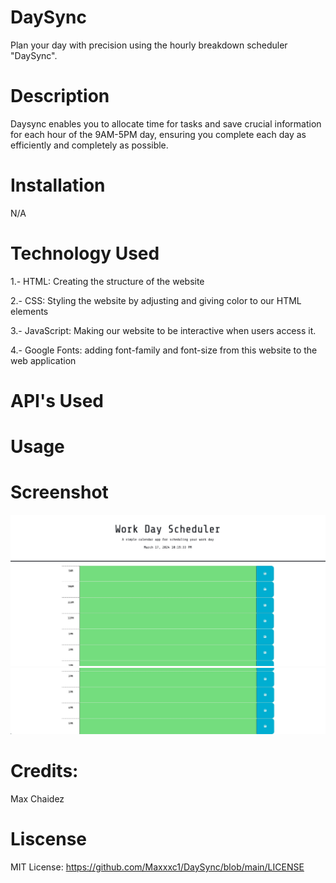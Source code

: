 # DaySync

Plan your day with precision using the hourly breakdown scheduler "DaySync".

# Description

Daysync enables you to allocate time for tasks and save crucial information for each hour of the 9AM-5PM day, ensuring you complete each day as efficiently and completely as possible.

# Installation

N/A

# Technology Used

1.- HTML: Creating the structure of the website

2.- CSS: Styling the website by adjusting and giving color to our HTML elements

3.- JavaScript: Making our website to be interactive when users access it.

4.- Google Fonts: adding font-family and font-size from this website to the web application


# API's Used



# Usage



# Screenshot

![alt text](firstscreenshot.jpeg)
![alt text](Secondscreenshot.jpeg)

# Credits: 
Max Chaidez

# Liscense
MIT License: https://github.com/Maxxxc1/DaySync/blob/main/LICENSE
